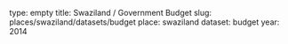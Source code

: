 type: empty
title: Swaziland / Government Budget
slug: places/swaziland/datasets/budget
place: swaziland
dataset: budget
year: 2014
